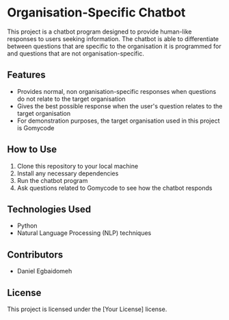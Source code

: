 # Organisation-Specific Chatbot

This project is a chatbot program designed to provide human-like responses to users seeking information. The chatbot is able to differentiate between questions that are specific to the organisation it is programmed for and questions that are not organisation-specific.

## Features
- Provides normal, non organisation-specific responses when questions do not relate to the target organisation
- Gives the best possible response when the user's question relates to the target organisation
- For demonstration purposes, the target organisation used in this project is Gomycode

## How to Use
1. Clone this repository to your local machine
2. Install any necessary dependencies
3. Run the chatbot program
4. Ask questions related to Gomycode to see how the chatbot responds

## Technologies Used
- Python
- Natural Language Processing (NLP) techniques

## Contributors
- Daniel Egbaidomeh

## License
This project is licensed under the [Your License] license.
